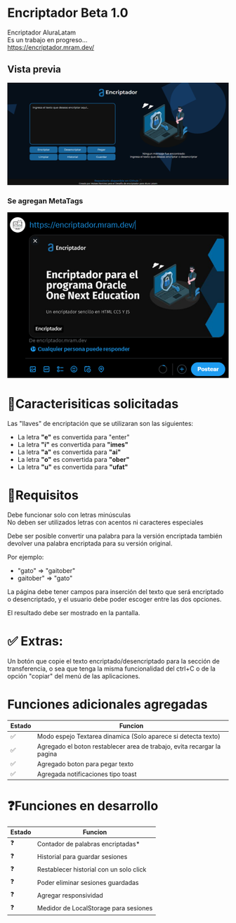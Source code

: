 # Encriptador Beta 1.0
Encriptador AluraLatam  
Es un trabajo en progreso...  
https://encriptador.mram.dev/

## Vista previa  
![Vistaprevia](./assets/imagenprevia.png)
### Se agregan MetaTags  
![Vistaprevia](./assets/previametatagX.png)

# 📖Caracterisiticas solicitadas

Las "llaves" de encriptación que se utilizaran son las siguientes:

- La letra **"e"** es convertida para "enter"
- La letra **"i"** es convertida para **"imes"**
- La letra **"a"** es convertida para **"ai"**
- La letra **"o"** es convertida para **"ober"**
- La letra **"u"** es convertida para **"ufat"**

# 🧩Requisitos

Debe funcionar solo con letras minúsculas  
No deben ser utilizados letras con acentos ni caracteres especiales

Debe ser posible convertir una palabra para la versión encriptada también devolver una palabra encriptada para su versión original.

Por ejemplo:
- "gato" => "gaitober"
- gaitober" => "gato"

La página debe tener campos para inserción del texto que será encriptado o desencriptado, y el usuario debe poder escoger entre las dos opciones.

El resultado debe ser mostrado en la pantalla.

# ✅ Extras:

Un botón que copie el texto encriptado/desencriptado para la sección de transferencia, o sea que tenga la misma funcionalidad del ctrl+C o de la opción "copiar" del menú de las aplicaciones.

# Funciones adicionales agregadas  

|  Estado  |  Funcion  |
|  -------------  |  -------------  |
|  ✅  |  Modo espejo Textarea dinamica (Solo aparece si detecta texto)  |
|  ✅  |  Agregado el boton restablecer area de trabajo, evita recargar la pagina |  
|  ✅  |  Agregado boton para pegar texto |
|  ✅  |  Agregada notificaciones tipo toast |

# ❓Funciones en desarrollo

|  Estado | Funcion                                 |
|  -------------  |-----------------------------------------|
|  ❓ | Contador de palabras encriptadas*       |
|  ❓ | Historial para guardar sesiones         |
|  ❓ | Restablecer historial con un solo click |
|  ❓ | Poder eliminar sesiones guardadas       | 
|  ❓ | Agregar responsividad                   | 
|  ❓ | Medidor de LocalStorage para sesiones   |

